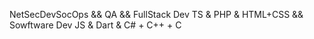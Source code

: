 NetSecDevSocOps && QA && FullStack Dev TS & PHP & HTML+CSS && Sowftware Dev JS & Dart & C# + C++ + C
